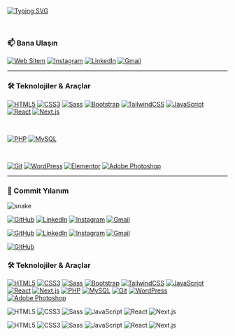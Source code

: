 [![Typing SVG](https://readme-typing-svg.demolab.com?font=Fira+Code&size=28&pause=1000&color=367FBF&width=435&lines=Hi,+I'm+Burak;Front-End+Developer)](https://github.com/thisisburak)

<br>

### 📫 Bana Ulaşın

[![Web Sitem](https://img.shields.io/badge/Web_Sitem-000000?style=for-the-badge&logo=About.me&logoColor=white)](https://thisisburak.com/)
[![Instagram](https://img.shields.io/badge/Instagram-E4405F?style=for-the-badge&logo=instagram&logoColor=white)](https://www.instagram.com/burakql_/)
[![LinkedIn](https://img.shields.io/badge/LinkedIn-0077B5?style=for-the-badge&logo=linkedin&logoColor=white)](https://www.linkedin.com/in/burakdo%C4%9Fan/)
[![Gmail](https://img.shields.io/badge/Gmail-D14836?style=for-the-badge&logo=gmail&logoColor=white)](mailto:bdog5924@gmail.com)


---

### 🛠️ Teknolojiler & Araçlar
[![HTML5](https://img.shields.io/badge/HTML5-E34F26?style=for-the-badge&logo=html5&logoColor=white)](https://developer.mozilla.org/en-US/docs/Web/Guide/HTML/HTML5)
[![CSS3](https://img.shields.io/badge/CSS3-1572B6?style=for-the-badge&logo=css3&logoColor=white)](https://www.w3.org/Style/CSS/specs.en.html)
[![Sass](https://img.shields.io/badge/Sass-CC6699?style=for-the-badge&logo=sass&logoColor=white)](https://sass-lang.com)
[![Bootstrap](https://img.shields.io/badge/Bootstrap-7952B3?style=for-the-badge&logo=bootstrap&logoColor=white)](https://getbootstrap.com)
[![TailwindCSS](https://img.shields.io/badge/Tailwind_CSS-06B6D4?style=for-the-badge&logo=tailwind-css&logoColor=white)](https://tailwindcss.com/)
[![JavaScript](https://img.shields.io/badge/JavaScript-F7DF1E?style=for-the-badge&logo=javascript&logoColor=black)](https://developer.mozilla.org/en-US/docs/Web/JavaScript)
[![React](https://img.shields.io/badge/React-20232A?style=for-the-badge&logo=react&logoColor=61DAFB)](https://reactjs.org/)
[![Next.js](https://img.shields.io/badge/Next.js-000000?style=for-the-badge&logo=nextdotjs&logoColor=white)](https://nextjs.org)

<br>

[![PHP](https://img.shields.io/badge/PHP-777BB4?style=for-the-badge&logo=php&logoColor=white)](https://www.php.net)
[![MySQL](https://img.shields.io/badge/MySQL-4479A1?style=for-the-badge&logo=mysql&logoColor=white)](https://www.mysql.com/)

<br>

[![Git](https://img.shields.io/badge/Git-F05032?style=for-the-badge&logo=git&logoColor=white)](https://git-scm.com/)
[![WordPress](https://img.shields.io/badge/WordPress-21759B?style=for-the-badge&logo=wordpress&logoColor=white)](https://wordpress.org)
[![Elementor](https://img.shields.io/badge/Elementor-D32752?style=for-the-badge&logo=elementor&logoColor=white)](https://elementor.com/)
[![Adobe Photoshop](https://img.shields.io/badge/Adobe_Photoshop-31A8FF?style=for-the-badge&logo=Adobe%20Photoshop&logoColor=black)](https://www.adobe.com/products/photoshop.html)


---

### 🐍 Commit Yılanım

<img src="https://github.com/thisisburak/thisisburak/blob/output/github-contribution-grid-snake.svg?v=1" alt="snake" />



[![GitHub](https://skillicons.dev/icons?i=github)](https://github.com/thisisburak)
[![LinkedIn](https://skillicons.dev/icons?i=linkedin)](https://www.linkedin.com/in/burakdo%C4%9Fan/)
[![Instagram](https://skillicons.dev/icons?i=instagram)](https://www.instagram.com/burakql_/)
[![Gmail](https://skillicons.dev/icons?i=gmail)](mailto:bdog5924@gmail.com)


[![GitHub](https://img.icons8.com/color/48/000000/github--v1.png)](https://github.com/thisisburak)
[![LinkedIn](https://img.icons8.com/color/48/000000/linkedin.png)](https://www.linkedin.com/in/burakdo%C4%9Fan/)
[![Instagram](https://img.icons8.com/color/48/000000/instagram-new.png)](https://www.instagram.com/burakql_/)
[![Gmail](https://img.icons8.com/color/48/000000/gmail-new.png)](mailto:bdog5924@gmail.com)



[![GitHub](https://img.shields.io/badge/GitHub-181717?style=flat&logo=github&logoColor=white)](https://github.com/thisisburak)



### 🛠️ Teknolojiler & Araçlar
[![HTML5](https://skillicons.dev/icons?i=html)](https://developer.mozilla.org/en-US/docs/Web/Guide/HTML/HTML5)
[![CSS3](https://skillicons.dev/icons?i=css)](https://www.w3.org/Style/CSS/specs.en.html)
[![Sass](https://skillicons.dev/icons?i=sass)](https://sass-lang.com)
[![Bootstrap](https://skillicons.dev/icons?i=bootstrap)](https://getbootstrap.com)
[![TailwindCSS](https://skillicons.dev/icons?i=tailwind)](https://tailwindcss.com/)
[![JavaScript](https://skillicons.dev/icons?i=javascript)](https://developer.mozilla.org/en-US/docs/Web/JavaScript)
[![React](https://skillicons.dev/icons?i=react)](https://reactjs.org/)
[![Next.js](https://skillicons.dev/icons?i=nextjs)](https://nextjs.org)
[![PHP](https://skillicons.dev/icons?i=php)](https://www.php.net)
[![MySQL](https://skillicons.dev/icons?i=mysql)](https://www.mysql.com/)
[![Git](https://skillicons.dev/icons?i=git)](https://git-scm.com/)
[![WordPress](https://skillicons.dev/icons?i=wordpress)](https://wordpress.org)
[![Adobe Photoshop](https://skillicons.dev/icons?i=photoshop)](https://www.adobe.com/products/photoshop.html)



![HTML5](https://img.shields.io/badge/HTML5-%23E34F26?style=for-the-badge&logo=html5&logoColor=white)
![CSS3](https://img.shields.io/badge/CSS3-%231572B6?style=for-the-badge&logo=css3&logoColor=white)
![Sass](https://img.shields.io/badge/Sass-%23CC6699?style=for-the-badge&logo=sass&logoColor=white)
![JavaScript](https://img.shields.io/badge/JavaScript-%23F7DF1E?style=for-the-badge&logo=javascript&logoColor=black)
![React](https://img.shields.io/badge/React-%2361DAFB?style=for-the-badge&logo=react&logoColor=black)
![Next.js](https://img.shields.io/badge/Next.js-%23000000?style=for-the-badge&logo=nextdotjs&logoColor=white)



<p align="left">
  <img src="https://img.icons8.com/color/48/html-5--v1.png" alt="HTML5"/>
  <img src="https://img.icons8.com/color/48/css3.png" alt="CSS3"/>
  <img src="https://img.icons8.com/color/48/sass.png" alt="Sass"/>
  <img src="https://img.icons8.com/color/48/javascript--v1.png" alt="JavaScript"/>
  <img src="https://img.icons8.com/plasticine/48/react.png" alt="React"/>
  <img src="https://img.icons8.com/ios-filled/50/000000/nextjs.png" alt="Next.js"/>
</p>



